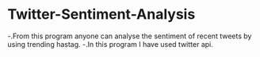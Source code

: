 # Twitter-Sentiment-Analysis

-.From this program anyone can analyse the sentiment of recent tweets by using trending hastag.
-.In this program I have used twitter api.
